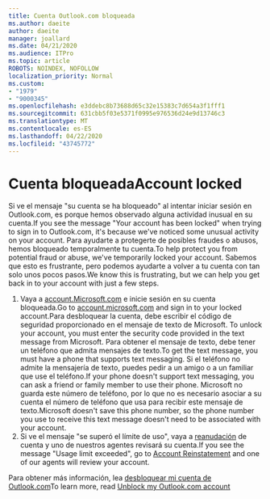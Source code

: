 ```yaml
---
title: Cuenta Outlook.com bloqueada
ms.author: daeite
author: daeite
manager: joallard
ms.date: 04/21/2020
ms.audience: ITPro
ms.topic: article
ROBOTS: NOINDEX, NOFOLLOW
localization_priority: Normal
ms.custom:
- "1979"
- "9000345"
ms.openlocfilehash: e3ddebc8b73688d65c32e15383c7d654a3f1fff1
ms.sourcegitcommit: 631cbb5f03e5371f0995e976536d24e9d13746c3
ms.translationtype: MT
ms.contentlocale: es-ES
ms.lasthandoff: 04/22/2020
ms.locfileid: "43745772"
---
```

# <a name="account-locked"></a><span data-ttu-id="dad87-102">Cuenta bloqueada</span><span class="sxs-lookup"><span data-stu-id="dad87-102">Account locked</span></span>

<span data-ttu-id="dad87-103">Si ve el mensaje "su cuenta se ha bloqueado" al intentar iniciar sesión en Outlook.com, es porque hemos observado alguna actividad inusual en su cuenta.</span><span class="sxs-lookup"><span data-stu-id="dad87-103">If you see the message "Your account has been locked" when trying to sign in to Outlook.com, it's because we've noticed some unusual activity on your account.</span></span> <span data-ttu-id="dad87-104">Para ayudarte a protegerte de posibles fraudes o abusos, hemos bloqueado temporalmente tu cuenta.</span><span class="sxs-lookup"><span data-stu-id="dad87-104">To help protect you from potential fraud or abuse, we've temporarily locked your account.</span></span> <span data-ttu-id="dad87-105">Sabemos que esto es frustrante, pero podemos ayudarte a volver a tu cuenta con tan solo unos pocos pasos.</span><span class="sxs-lookup"><span data-stu-id="dad87-105">We know this is frustrating, but we can help you get back in to your account with just a few steps.</span></span>

1. <span data-ttu-id="dad87-106">Vaya a [account.Microsoft.com](https://go.microsoft.com/fwlink/?linkid=2090484) e inicie sesión en su cuenta bloqueada.</span><span class="sxs-lookup"><span data-stu-id="dad87-106">Go to [account.microsoft.com](https://go.microsoft.com/fwlink/?linkid=2090484) and sign in to your locked account.</span></span><span data-ttu-id="dad87-107">Para desbloquear la cuenta, debe escribir el código de seguridad proporcionado en el mensaje de texto de Microsoft.</span><span class="sxs-lookup"><span data-stu-id="dad87-107"> To unlock your account, you must enter the security code provided in the text message from Microsoft.</span></span> <span data-ttu-id="dad87-108">Para obtener el mensaje de texto, debe tener un teléfono que admita mensajes de texto.</span><span class="sxs-lookup"><span data-stu-id="dad87-108">To get the text message, you must have a phone that supports text messaging.</span></span> <span data-ttu-id="dad87-109">Si el teléfono no admite la mensajería de texto, puedes pedir a un amigo o a un familiar que use el teléfono.</span><span class="sxs-lookup"><span data-stu-id="dad87-109">If your phone doesn't support text messaging, you can ask a friend or family member to use their phone.</span></span> <span data-ttu-id="dad87-110">Microsoft no guarda este número de teléfono, por lo que no es necesario asociar a su cuenta el número de teléfono que usa para recibir este mensaje de texto.</span><span class="sxs-lookup"><span data-stu-id="dad87-110">Microsoft doesn't save this phone number, so the phone number you use to receive this text message doesn't need to be associated with your account.</span></span>
2. <span data-ttu-id="dad87-111">Si ve el mensaje "se superó el límite de uso", vaya a [reanudación](https://go.microsoft.com/fwlink/?linkid=2090483) de cuenta y uno de nuestros agentes revisará su cuenta.</span><span class="sxs-lookup"><span data-stu-id="dad87-111">If you see the message "Usage limit exceeded", go to [Account Reinstatement](https://go.microsoft.com/fwlink/?linkid=2090483) and one of our agents will review your account.</span></span>

<span data-ttu-id="dad87-112">Para obtener más información, lea [desbloquear mi cuenta de Outlook.com](https://support.office.com/article/f4ad2701-d166-4d8b-8a6a-9af2a1f8a4c4?wt.mc_id=Office_Outlook_com_Alchemy)</span><span class="sxs-lookup"><span data-stu-id="dad87-112">To learn more, read [Unblock my Outlook.com account](https://support.office.com/article/f4ad2701-d166-4d8b-8a6a-9af2a1f8a4c4?wt.mc_id=Office_Outlook_com_Alchemy)</span></span> 